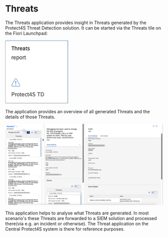 # Threats

The Threats application provides insight in Threats generated by the Protect4S Threat Detection solution. It can be started via the Threats tile on the Fiori Launchpad:

![](<../.gitbook/assets/image (38) (1).png>)

The application provides an overview of all generated Threats and the details of those Threats.

![Threat, related event and event details](<../.gitbook/assets/image (22) (1).png>)

This application helps to analyse what Threats are generated. In most scenario's these Threats are forwarded to a SIEM solution and processed there(via e.g. an incident or otherwise). The Threat application on the Central Protect4S system is there for reference purposes.
